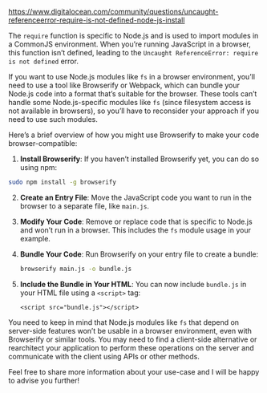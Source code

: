 https://www.digitalocean.com/community/questions/uncaught-referenceerror-require-is-not-defined-node-js-install



The `require` function is specific to Node.js and is used to import modules in a CommonJS environment. When you’re running JavaScript in a browser, this function isn’t defined, leading to the `Uncaught ReferenceError: require is not defined` error.

If you want to use Node.js modules like `fs` in a browser environment, you’ll need to use a tool like Browserify or Webpack, which can bundle your Node.js code into a format that’s suitable for the browser. These tools can’t handle some Node.js-specific modules like `fs` (since filesystem access is not available in browsers), so you’ll have to reconsider your approach if you need to use such modules.

Here’s a brief overview of how you might use Browserify to make your code browser-compatible:

1. **Install Browserify**: If you haven’t installed Browserify yet, you can do so using npm:

```bash
sudo npm install -g browserify
```



2. **Create an Entry File**: Move the JavaScript code you want to run in the browser to a separate file, like `main.js`.

3. **Modify Your Code**: Remove or replace code that is specific to Node.js and won’t run in a browser. This includes the `fs` module usage in your example.

4. **Bundle Your Code**: Run Browserify on your entry file to create a bundle:

   ```bash
   browserify main.js -o bundle.js
   ```



5. **Include the Bundle in Your HTML**: You can now include `bundle.js` in your HTML file using a `<script>` tag:

   ```markup
   <script src="bundle.js"></script>
   ```



You need to keep in mind that Node.js modules like `fs` that depend on server-side features won’t be usable in a browser environment, even with Browserify or similar tools. You may need to find a client-side alternative or rearchitect your application to perform these operations on the server and communicate with the client using APIs or other methods.

Feel free to share more information about your use-case and I will be happy to advise you further!
